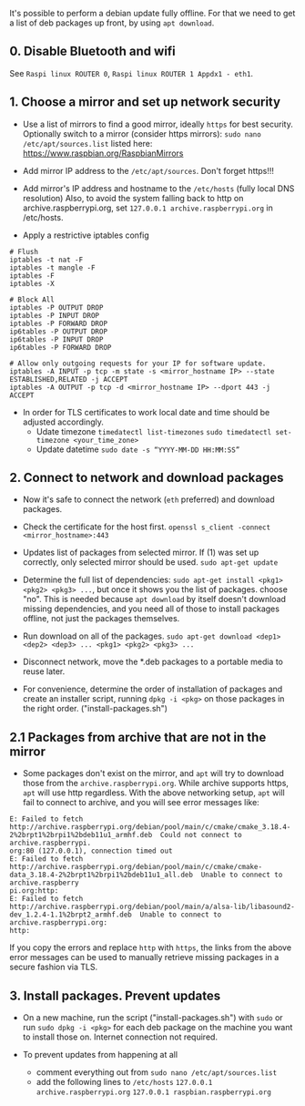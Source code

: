 It's possible to perform a debian update fully offline.
For that we need to get a list of deb packages up front, by using `apt download`.

## 0. Disable Bluetooth and wifi
See `Raspi linux ROUTER 0`, `Raspi linux ROUTER 1 Appdx1 - eth1`.


## 1. Choose a mirror and set up network security

* Use a list of mirrors to find a good mirror, ideally `https` for best security.
Optionally switch to a mirror (consider https mirrors):
`sudo nano /etc/apt/sources.list`
listed here: https://www.raspbian.org/RaspbianMirrors

* Add mirror IP address to the `/etc/apt/sources`. Don't forget https!!!

* Add mirror's IP address and hostname to the `/etc/hosts` (fully local DNS resolution)
Also, to avoid the system falling back to http on archive.raspberrypi.org, set
`127.0.0.1 archive.raspberrypi.org` in /etc/hosts.

* Apply a restrictive iptables config
```
# Flush
iptables -t nat -F
iptables -t mangle -F
iptables -F
iptables -X

# Block All
iptables -P OUTPUT DROP
iptables -P INPUT DROP
iptables -P FORWARD DROP
ip6tables -P OUTPUT DROP
ip6tables -P INPUT DROP
ip6tables -P FORWARD DROP

# Allow only outgoing requests for your IP for software update.
iptables -A INPUT -p tcp -m state -s <mirror_hostname IP> --state ESTABLISHED,RELATED -j ACCEPT
iptables -A OUTPUT -p tcp -d <mirror_hostname IP> --dport 443 -j ACCEPT
```

* In order for TLS certificates to work local date and time should be adjusted accordingly.
	- Udate timezone
	`timedatectl list-timezones`
	`sudo timedatectl set-timezone <your_time_zone>`
	- Update datetime
	`sudo date -s “YYYY-MM-DD HH:MM:SS”`

## 2. Connect to network and download packages

* Now it's safe to connect the network (`eth` preferred) and download packages.

* Check the certificate for the host first.
`openssl s_client -connect <mirror_hostname>:443`

* Updates list of packages from selected mirror. If (1) was set up correctly, only selected mirror should be used.
`sudo apt-get update`

* Determine the full list of dependencies:
`sudo apt-get install <pkg1> <pkg2> <pkg3> ...`, but once it shows you the list of packages. choose "no".
This is needed because `apt download` by itself doesn't download missing dependencies, and you need all of those to install packages offline, not just the packages themselves.

* Run download on all of the packages.
`sudo apt-get download <dep1> <dep2> <dep3> ... <pkg1> <pkg2> <pkg3> ...`

* Disconnect network, move the *.deb packages to a portable media to reuse later.

* For convenience, determine the order of installation of packages and create an installer script, running `dpkg -i <pkg>` on those packages in the right order. ("install-packages.sh")

## 2.1 Packages from archive that are not in the mirror

* Some packages don't exist on the mirror, and `apt` will try to download those from the `archive.raspberrypi.org`. While archive supports https, `apt` will use http regardless. With the above networking setup, `apt` will fail to connect to archive, and you will see error messages like:
```
E: Failed to fetch http://archive.raspberrypi.org/debian/pool/main/c/cmake/cmake_3.18.4-2%2brpt1%2brpi1%2bdeb11u1_armhf.deb  Could not connect to archive.raspberrypi.
org:80 (127.0.0.1), connection timed out
E: Failed to fetch http://archive.raspberrypi.org/debian/pool/main/c/cmake/cmake-data_3.18.4-2%2brpt1%2brpi1%2bdeb11u1_all.deb  Unable to connect to archive.raspberry
pi.org:http:
E: Failed to fetch http://archive.raspberrypi.org/debian/pool/main/a/alsa-lib/libasound2-dev_1.2.4-1.1%2brpt2_armhf.deb  Unable to connect to archive.raspberrypi.org:
http:
```
If you copy the errors and replace `http` with `https`, the links from the above error messages can be used to manually retrieve missing packages in a secure fashion via TLS.

## 3. Install packages. Prevent updates 

* On a new machine, run the script ("install-packages.sh") with `sudo` or run `sudo dpkg -i <pkg>` for each deb package on the machine you want to install those on. Internet connection not required.

* To prevent updates from happening at all
	- comment everything out from `sudo nano /etc/apt/sources.list`
	- add the following lines to `/etc/hosts`
	 `127.0.0.1 archive.raspberrypi.org`
	 `127.0.0.1 raspbian.raspberrypi.org`

